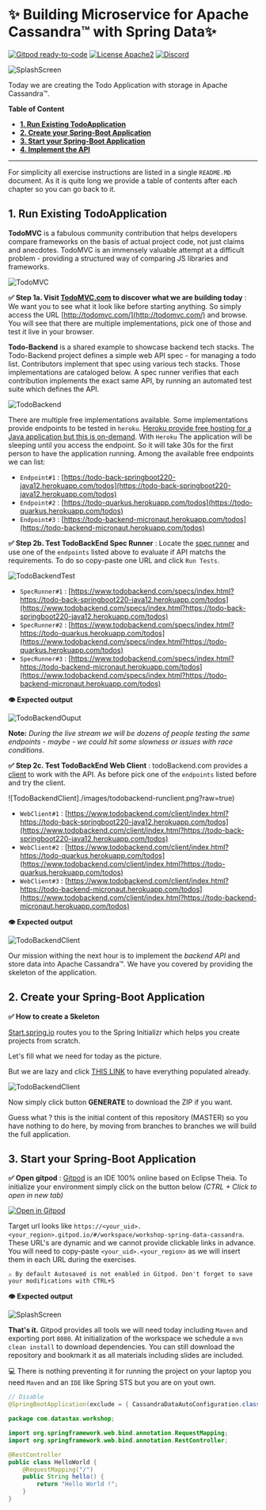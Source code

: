# ✨ Building Microservice for Apache Cassandra™ with Spring Data✨

[![Gitpod ready-to-code](https://img.shields.io/badge/Gitpod-ready--to--code-blue?logo=gitpod)](https://gitpod.io/#https://github.com/DataStax-Academy/workshop-spring-data-cassandra) 
[![License Apache2](https://img.shields.io/hexpm/l/plug.svg)](http://www.apache.org/licenses/LICENSE-2.0)
[![Discord](https://img.shields.io/discord/685554030159593522)](https://discord.com/widget?id=685554030159593522&theme=dark)

![SplashScreen](./images/splash.jpeg?raw=true)

Today we are creating the Todo Application with storage in Apache Cassandra™.

**Table of Content**
- **[1. Run Existing TodoApplication](#)**
- **[2. Create your Spring-Boot Application](#)**
- **[3. Start your Spring-Boot Application](#)**
- **[4. Implement the API](#)**

---

For simplicity all exercise instructions are listed in a single `README.MD` document. As it is quite long we provide a table of contents after each chapter so you can go back to it.

## 1. Run Existing TodoApplication

**TodoMVC** is a fabulous community contribution that helps developers compare frameworks on the basis of actual project code, not just claims and anecdotes. TodoMVC is an immensely valuable attempt at a difficult problem - providing a structured way of comparing JS libraries and frameworks.

![TodoMVC](https://github.com/DataStax-Academy/microservices-java-workshop-online/blob/master/z-materials/images/todomvc.png?raw=true)

**✅ Step 1a. Visit [TodoMVC.com](http://todomvc.com/) to discover what we are building today** : We want you to see what it look like before starting anything. So simply access the URL [http://todomvc.com/](http://todomvc.com/) and browse. You will see that there are multiple implementations, pick one of those and test it live in your browser.


**Todo-Backend** is a shared example to showcase backend tech stacks. The Todo-Backend project defines a simple web API spec - for managing a todo list. Contributors implement that spec using various tech stacks. Those implementations are cataloged below. A spec runner verifies that each contribution implements the exact same API, by running an automated test suite which defines the API.

![TodoBackend](./images/todobackend.png?raw=true)

There are multiple free implementations available. Some implementations provide endpoints to be tested in `heroku`. [Heroku provide free hosting for a Java application but this is on-demand](https://devcenter.heroku.com/articles/deploying-spring-boot-apps-to-heroku). With `Heroku` The application will be sleeping until you access the endpoint. So it will take 30s for the first person to have the application running. Among the available free endpoints we can list:
- `Endpoint#1` : [https://todo-back-springboot220-java12.herokuapp.com/todos](https://todo-back-springboot220-java12.herokuapp.com/todos)
- `Endpoint#2` : [https://todo-quarkus.herokuapp.com/todos](https://todo-quarkus.herokuapp.com/todos)
- `Endpoint#3` : [https://todo-backend-micronaut.herokuapp.com/todos](https://todo-backend-micronaut.herokuapp.com/todos)

**✅ Step 2b. Test TodoBackEnd Spec Runner** : Locate the [spec runner](https://www.todobackend.com/specs/index.html) and use one of the `endpoints` listed above to evaluate if API matchs the requirements. To do so copy-paste one URL and click `Run Tests`.

![TodoBackendTest](./images/todobackend-runtest.png?raw=true)

- `SpecRunner#1` : [https://www.todobackend.com/specs/index.html?https://todo-back-springboot220-java12.herokuapp.com/todos](https://www.todobackend.com/specs/index.html?https://todo-back-springboot220-java12.herokuapp.com/todos)
- `SpecRunner#2` : [https://www.todobackend.com/specs/index.html?https://todo-quarkus.herokuapp.com/todos](https://www.todobackend.com/specs/index.html?https://todo-quarkus.herokuapp.com/todos)
- `SpecRunner#3` : [https://www.todobackend.com/specs/index.html?https://todo-backend-micronaut.herokuapp.com/todos](https://www.todobackend.com/specs/index.html?https://todo-backend-micronaut.herokuapp.com/todos)

**👁️ Expected output**

![TodoBackendOuput](./images/todobackend-output-host.png?raw=true)

**Note:** *During the live stream we will be dozens of people testing the same endpoints - maybe - we could hit some slowness or issues with race conditions.*

**✅ Step 2c. Test TodoBackEnd Web Client** : todoBackend.com provides a [client](https://www.todobackend.com/client/index.html) to work with the API. As before pick one of the `endpoints` listed before and try the client.

![TodoBackendClient]./images/todobackend-runclient.png?raw=true)


- `WebClient#1` : [https://www.todobackend.com/client/index.html?https://todo-back-springboot220-java12.herokuapp.com/todos](https://www.todobackend.com/client/index.html?https://todo-back-springboot220-java12.herokuapp.com/todos)
- `WebClient#2` : [https://www.todobackend.com/client/index.html?https://todo-quarkus.herokuapp.com/todos](https://www.todobackend.com/client/index.html?https://todo-quarkus.herokuapp.com/todos)
- `WebClient#3` : [https://www.todobackend.com/client/index.html?https://todo-backend-micronaut.herokuapp.com/todos](https://www.todobackend.com/client/index.html?https://todo-backend-micronaut.herokuapp.com/todos)

**👁️ Expected output**

![TodoBackendClient](./images/todobackend-output-client.png?raw=true)

Our mission withing the next hour is to implement the *backend API* and store  data into Apache Cassandra™. We have you covered by providing the skeleton of the application.

## 2. Create your Spring-Boot Application

**✅ How to create a Skeleton** 

[Start.spring.io](start.spring.io) routes you to the Spring Initializr which helps you create projects from scratch.

Let's fill what we need for today as the picture. 

But we are lazy and click [THIS LINK](https://start.spring.io/#!type=maven-project&language=java&platformVersion=2.4.1.RELEASE&packaging=jar&jvmVersion=11&groupId=com.datastax.workshop&artifactId=todobackend-springdata&name=todobackend-springdata&description=TodoBackend%20Spring%20Boot%20Microservices%20with%20Spring%20Data%20for%20Apache%20Cassandra&packageName=com.datastax.workshop&dependencies=data-cassandra,devtools,web,lombok,actuator)
 to have everything populated already.

![TodoBackendClient](./images/spring-initializr.png?raw=true)

Now simply click button **GENERATE** to download the ZIP if you want.

Guess what ? this is the initial content of this repository (MASTER) so you have nothing to do here, by moving from branches to branches we will build the full application.

## 3. Start your Spring-Boot Application 

**✅ Open gitpod** : [Gitpod](https://www.gitpod.io/) is an IDE 100% online based on Eclipse Theia. To initialize your environment simply click on the button below *(CTRL + Click to open in new tab)*

[![Open in Gitpod](https://gitpod.io/button/open-in-gitpod.svg)](https://gitpod.io/#https://github.com/DataStax-Academy/workshop-spring-data-cassandra)

Target url looks like  `https://<your_uid>.<your_region>.gitpod.io/#/workspace/workshop-spring-data-cassandra`. These URL's are dynamic and we cannot provide clickable links in advance. You will need to copy-paste `<your_uid>.<your_region>` as we will insert them in each URL during the exercises.

```
⚠️ By default Autosaved is not enabled in Gitpod. Don't forget to save your modifications with CTRL+S
```

**👁️ Expected output**

![SplashScreen](https://github.com/DataStax-Academy/microservices-java-workshop-online/blob/master/z-materials/images/gitpod-home.png?raw=true)

**That's it.** Gitpod provides all tools we will need today including `Maven` and exporting port `8080`. At initialization of the workspace we schedule a `mvn clean install` to download dependencies. You can still download the repository and bookmark it as all materials including slides are included.

💻 There is nothing preventing it for running the project on your laptop you need `Maven` and an `IDE` like Spring STS but you are on yout own.

```java
// Disable 
@SpringBootApplication(exclude = { CassandraDataAutoConfiguration.class, CassandraAutoConfiguration.class })
```

```java
package com.datastax.workshop;

import org.springframework.web.bind.annotation.RequestMapping;
import org.springframework.web.bind.annotation.RestController;

@RestController
public class HelloWorld {
    @RequestMapping("/")
    public String hello() {
        return "Hello World !";
    }
}
```

